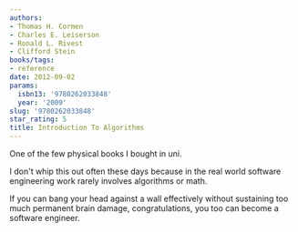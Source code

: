 ```yaml
---
authors:
- Thomas H. Cormen
- Charles E. Leiserson
- Ronald L. Rivest
- Clifford Stein
books/tags:
- reference
date: 2012-09-02
params:
  isbn13: '9780262033848'
  year: '2009'
slug: '9780262033848'
star_rating: 5
title: Introduction To Algorithms
---
```


One of the few physical books I bought in uni.

I don't whip this out often these days because in the real world software engineering work rarely involves algorithms or math.

If you can bang your head against a wall effectively without sustaining too much permanent brain damage, congratulations, you too can become a software engineer.

<!--more-->